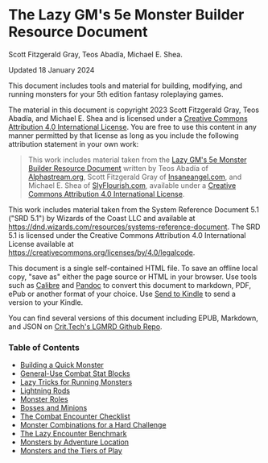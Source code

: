 # The Lazy GM's 5e Monster Builder Resource Document

Scott Fitzgerald Gray, Teos Abadía, Michael E. Shea.

Updated 18 January 2024

This document includes tools and material for building, modifying, and running monsters for your 5th edition fantasy roleplaying games.

The material in this document is copyright 2023 Scott Fitzgerald Gray, Teos Abadía, and Michael E. Shea and is licensed under a [Creative Commons Attribution 4.0 International License](http://creativecommons.org/licenses/by/4.0/). You are free to use this content in any manner permitted by that license as long as you include the following attribution statement in your own work:

> This work includes material taken from the [Lazy GM's 5e Monster Builder Resource Document](https://slyflourish.com/lazy_5e_monster_building_resource_document.html) written by Teos Abadía of [Alphastream.org](https://alphastream.org), Scott Fitzgerald Gray of [Insaneangel.com](https://insaneangel.com), and Michael E. Shea of [SlyFlourish.com](https://slyflourish.com), available under a [Creative Commons Attribution 4.0 International License](http://creativecommons.org/licenses/by/4.0/).

This work includes material taken from the System Reference Document 5.1 ("SRD 5.1") by Wizards of the Coast LLC and available at <https://dnd.wizards.com/resources/systems-reference-document>. The SRD 5.1 is licensed under the Creative Commons Attribution 4.0 International License available at <https://creativecommons.org/licenses/by/4.0/legalcode>.

This document is a single self-contained HTML file. To save an offline local copy, "save as" either the page source or HTML in your browser. Use tools such as [Calibre](https://calibre-ebook.com) and [Pandoc](https://pandoc.org) to convert this document to markdown, PDF, ePub or another format of your choice. Use [Send to Kindle](https://www.amazon.com/sendtokindle) to send a version to your Kindle.

You can find several versions of this document including EPUB, Markdown, and JSON on [Crit.Tech's LGMRD Github Repo](https://github.com/crit-tech/LGMRD).

### Table of Contents

*   [Building a Quick Monster](buildingaquickmonster.md)
*   [General-Use Combat Stat Blocks](generalusestatblocks.md)
*   [Lazy Tricks for Running Monsters](lazytricksforrunningmonsters.md)
*   [Lightning Rods](lightingrods.md)
*   [Monster Roles](monsterroles.md)
*   [Bosses and Minions](bossesandminions.md)
*   [The Combat Encounter Checklist](combatencounterchecklist.md)
*   [Monster Combinations for a Hard Challenge](monstercombinationsforahardchallenge.md)
*   [The Lazy Encounter Benchmark](lazyencounterbenchmark.md)
*   [Monsters by Adventure Location](monstersbyadventurelocation.md)
*   [Monsters and the Tiers of Play](monstersandthetiersofplay.md)
